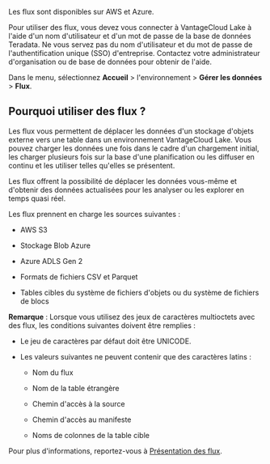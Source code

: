 Les flux sont disponibles sur AWS et Azure.

Pour utiliser des flux, vous devez vous connecter à VantageCloud Lake à l'aide d'un nom d'utilisateur et d'un mot de passe de la base de données Teradata. Ne vous servez pas du nom d'utilisateur et du mot de passe de l'authentification unique (SSO) d'entreprise. Contactez votre administrateur d'organisation ou de base de données pour obtenir de l'aide.

Dans le menu, sélectionnez **Accueil** \> l'environnement \> **Gérer les données** \> **Flux**.

Pourquoi utiliser des flux ?
----------------------------

Les flux vous permettent de déplacer les données d'un stockage d'objets externe vers une table dans un environnement VantageCloud Lake. Vous pouvez charger les données une fois dans le cadre d'un chargement initial, les charger plusieurs fois sur la base d'une planification ou les diffuser en continu et les utiliser telles qu'elles se présentent.

Les flux offrent la possibilité de déplacer les données vous-même et d'obtenir des données actualisées pour les analyser ou les explorer en temps quasi réel.

Les flux prennent en charge les sources suivantes :

-   AWS S3

-   Stockage Blob Azure

-   Azure ADLS Gen 2

-   Formats de fichiers CSV et Parquet

-   Tables cibles du système de fichiers d'objets ou du système de fichiers de blocs

**Remarque** : Lorsque vous utilisez des jeux de caractères multioctets avec des flux, les conditions suivantes doivent être remplies :

-   Le jeu de caractères par défaut doit être UNICODE.

-   Les valeurs suivantes ne peuvent contenir que des caractères latins :

    -   Nom du flux

    -   Nom de la table étrangère

    -   Chemin d'accès à la source

    -   Chemin d'accès au manifeste

    -   Noms de colonnes de la table cible

Pour plus d'informations, reportez-vous à [Présentation des flux](https://docs.teradata.com/access/sources/dita/topic?dita:topicPath=mtm1702491487769.dita).
